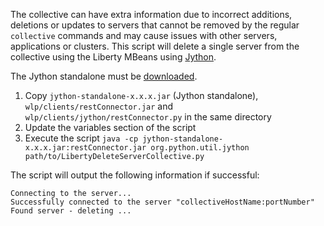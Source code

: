 The collective can have extra information due to incorrect additions, deletions or updates to servers that cannot be removed by the regular `collective` commands and may cause issues with other servers, applications or clusters.  This script will delete a single server from the collective using the Liberty MBeans using [Jython](https://www.jython.org).

The Jython standalone must be [downloaded](https://www.jython.org/download.html).

1. Copy `jython-standalone-x.x.x.jar` (Jython standalone), `wlp/clients/restConnector.jar` and `wlp/clients/jython/restConnector.py` in the same directory
2. Update the variables section of the script
3. Execute the script `java -cp jython-standalone-x.x.x.jar:restConnector.jar org.python.util.jython path/to/LibertyDeleteServerCollective.py`

The script will output the following information if successful:
```
Connecting to the server...
Successfully connected to the server "collectiveHostName:portNumber"
Found server - deleting ...
```
